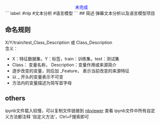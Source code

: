 <center><font color=blue>未完成</font></center>
```
label: #nlp #文本分析 #语言模型 
```
## 简述
弹幕文本分析以及语言模型项目

## 命名规则
X/Y/train/test_Class_Description 或 Class_Description   
含义：     
- X：特征数据集，Y：标签，train：训练集，test：测试集
- Class： 变量名称， Description：变量作用或来源简介
- 逐步改变的变量，则后加 _Feature， 表示当前改变的来源特征
- 以 _ 开头的变量表示不可变
- 方法内的变量描述为简写首字母

## others
ipynb文件载入较慢，可以复制文件链接到 [nbviewer](https://nbviewer.jupyter.org/) 查看
ipynb文件中所有自定义方法都注释 ‘自定义方法’，Ctrl+F搜索即可